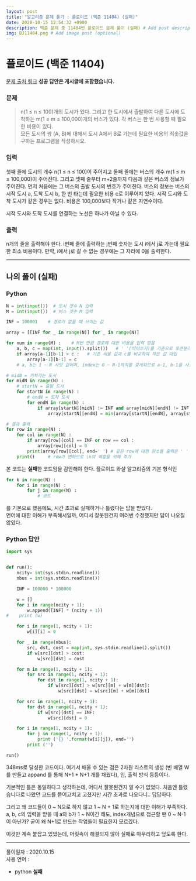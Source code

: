 ```yaml
---
layout: post
title: "알고리즘 문제 풀기 : 플로이드 (백준 11404) (실패)"
date: 2020-10-15 12:54:32 +0900
description: 백준 문제 중 11404번 플로이드 문제 풀이 (실패) # Add post description (optional)
img: BJ11404.png # Add image post (optional)
---
```


# 플로이드 (백준 11404)
[문제 출처 링크](https://www.acmicpc.net/problem/11404)
**성공 답안은 게시글에 포함했습니다.**

### 문제
> n(1 ≤ n ≤ 100)개의 도시가 있다. 그리고 한 도시에서 출발하여 다른 도시에 도착하는 m(1 ≤ m ≤ 100,000)개의 버스가 있다. 각 버스는 한 번 사용할 때 필요한 비용이 있다.     
> 모든 도시의 쌍 (A, B)에 대해서 도시 A에서 B로 가는데 필요한 비용의 최솟값을 구하는 프로그램을 작성하시오.  

### 입력
첫째 줄에 도시의 개수 n(1 ≤ n ≤ 100)이 주어지고 둘째 줄에는 버스의 개수 m(1 ≤ m ≤ 100,000)이 주어진다. 그리고 셋째 줄부터 m+2줄까지 다음과 같은 버스의 정보가 주어진다. 먼저 처음에는 그 버스의 출발 도시의 번호가 주어진다. 버스의 정보는 버스의 시작 도시 a, 도착 도시 b, 한 번 타는데 필요한 비용 c로 이루어져 있다. 시작 도시와 도착 도시가 같은 경우는 없다. 비용은 100,000보다 작거나 같은 자연수이다.

시작 도시와 도착 도시를 연결하는 노선은 하나가 아닐 수 있다.

### 출력
n개의 줄을 출력해야 한다. i번째 줄에 출력하는 j번째 숫자는 도시 i에서 j로 가는데 필요한 최소 비용이다. 만약, i에서 j로 갈 수 없는 경우에는 그 자리에 0을 출력한다. 

-----

## 나의 풀이 (실패)

### Python
```python
N = int(input())  # 도시 갯수 N 입력
M = int(input())  # 버스 갯수 M 입력

INF = 100001    # 경로가 없을 때 쓰이는 값

array = [[INF for _ in range(N)] for _ in range(N)]

for num in range(M) :    # M번 만큼 경로에 대한 비용을 입력 받음
    a, b, c = map(int, input().split())   # ' '(띄어쓰기)를 기준으로 토큰분리하여 값을 입력 받음
    if array[a-1][b-1] > c :   # 기존 비용 값과 c를 비교하여 작은 값 대입
        array[a-1][b-1] = c
    # a, b는 1 ~ N 사잇 값이며, index는 0 ~ N-1까지를 갖게되므로 a-1, b-1을 사용

# midN = 거쳐가는 도시
for midN in range(N) :
    # startN = 출발 도시
    for startN in range(N) :
        # endN = 도착 도시
        for endN in range(N) :
            if array[startN][midN] != INF and array[midN][endN] != INF :
                array[startN][endN] = min(array[startN][endN], array[startN][midN] + array[midN][endN])

# 결과 출력
for row in range(N) :
    for col in range(N) :
        if array[row][col] == INF or row == col :
            array[row][col] = 0
        print(array[row][col], end=' ') # 같은 row에 대한 원소들 출력은 ' ' 로 연결
    print()     # row가 변하므로 \n의 역할을 위해 추가 
```
본 코드는 **실패**한 코드임을 감안해야 한다. 플로이드 와샬 알고리즘의 기본 형식인
```python
for k in range(N) :
    for i in range(N) :
        for j in range(N) :
            # 코드
```
를 기본으로 했음에도, 시간 초과로 실패하거나 틀렸다는 답을 받았다.     
언어에 대한 이해가 부족해서일까, 어디서 잘못된건지 여러번 수정했지만 답이 나오질 않았다.

### Python 답안
```python
import sys


def run():
    ncity= int(sys.stdin.readline())
    nbus = int(sys.stdin.readline())

    INF = 100000 * 100000

    w = []
    for i in range(ncity + 1):
        w.append([INF] * (ncity + 1))
#    print (w)

    for i in range(1, ncity + 1):
        w[i][i] = 0

    for _ in range(nbus):
        src, dst, cost = map(int, sys.stdin.readline().split())
        if w[src][dst] > cost:
            w[src][dst] = cost

    for m in range(1, ncity + 1):
        for src in range(1, ncity + 1):
            for dst in range(1, ncity + 1):
                if w[src][dst] > w[src][m] + w[m][dst]:
                    w[src][dst] = w[src][m] + w[m][dst]

    for src in range(1, ncity + 1):
        for dst in range(1, ncity + 1):
            if w[src][dst] == INF:
                w[src][dst] = 0

    for i in range(1, ncity + 1):
        for j in range(1, ncity + 1):
            print ('{} '.format(w[i][j]), end='')
        print ('')

run()
```
348ms로 달성한 코드이다.
여기서 배울 수 있는 점은 2차원 리스트의 생성 (빈 배열 W를 만들고 appand 를 통해 N+1 * N+1 개를 채웠다), 입, 출력 방식 등등이다.

기본적인 틀은 동일하다고 생각하는데, 어디서 잘못된건지 알 수가 없었다.
처음엔 틀렸습니다로 나왔던 코드를 뜯어고치고 고쳤지만 시간 초과로 나오다니.. 답답하다.

그리고 왜 코드들이 0 ~ N으로 하지 않고 1 ~ N + 1로 하는지에 대한 이해가 부족하다. a, b, c의 입력을 받을 때 a와 b가 1 ~ N이긴 해도, index개념으로 접근할 땐 0 ~ N-1이 아닌가?
굳이 왜 N+1로 만드는 작업들이 필요한지 모르겠다.

이것만 계속 붙잡고 있었는데, 머릿속이 해결되지 않아 실패로 마무리하고 덮도록 한다.

------

풀이일자 : 2020.10.15     
사용 언어 : 
- python **실패**

